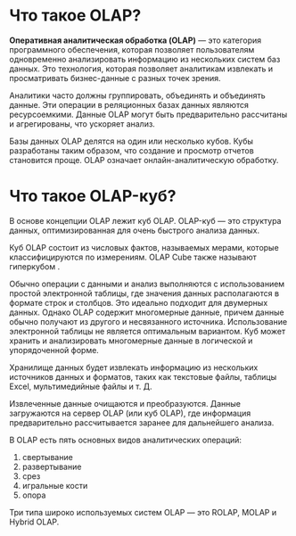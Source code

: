 # Что такое OLAP? #

**Оперативная аналитическая обработка (OLAP)** — это категория программного обеспечения, которая позволяет пользователям одновременно анализировать информацию из нескольких систем баз данных. Это технология, которая позволяет аналитикам извлекать и просматривать бизнес-данные с разных точек зрения.

Аналитики часто должны группировать, объединять и объединять данные. Эти операции в реляционных базах данных являются ресурсоемкими. Данные OLAP могут быть предварительно рассчитаны и агрегированы, что ускоряет анализ.

Базы данных OLAP делятся на один или несколько кубов. Кубы разработаны таким образом, что создание и просмотр отчетов становится проще. OLAP означает онлайн-аналитическую обработку.


# Что такое OLAP-куб? #

В основе концепции OLAP лежит куб OLAP. OLAP-куб — это структура данных, оптимизированная для очень быстрого анализа данных.

Куб OLAP состоит из числовых фактов, называемых мерами, которые классифицируются по измерениям. OLAP Cube также называют гиперкубом .

Обычно операции с данными и анализ выполняются с использованием простой электронной таблицы, где значения данных располагаются в формате строк и столбцов. Это идеально подходит для двумерных данных. Однако OLAP содержит многомерные данные, причем данные обычно получают из другого и несвязанного источника. Использование электронной таблицы не является оптимальным вариантом. Куб может хранить и анализировать многомерные данные в логической и упорядоченной форме.

Хранилище данных будет извлекать информацию из нескольких источников данных и форматов, таких как текстовые файлы, таблицы Excel, мультимедийные файлы и т. Д.

Извлеченные данные очищаются и преобразуются. Данные загружаются на сервер OLAP (или куб OLAP), где информация предварительно рассчитывается заранее для дальнейшего анализа.

В OLAP есть пять основных видов аналитических операций: 
1) свертывание 
2) развертывание 
3) срез 
4) игральные кости
5) опора

Три типа широко используемых систем OLAP — это ROLAP, MOLAP и Hybrid OLAP.